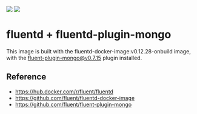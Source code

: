 [![](https://images.microbadger.com/badges/version/jsliang/fluentd-plugin-mongo.svg)](http://microbadger.com/images/jsliang/fluentd-plugin-mongo "Get your own version badge on microbadger.com")
[![](https://images.microbadger.com/badges/image/jsliang/fluentd-plugin-mongo.svg)](https://microbadger.com/images/jsliang/fluentd-plugin-mongo "Get your own image badge on microbadger.com")

# fluentd + fluentd-plugin-mongo

This image is built with the fluentd-docker-image:v0.12.28-onbuild image, with the fluent-plugin-mongo@v0.7.15 plugin installed.

## Reference
* https://hub.docker.com/r/fluent/fluentd
* https://github.com/fluent/fluentd-docker-image
* https://github.com/fluent/fluent-plugin-mongo
